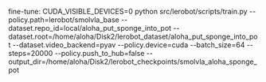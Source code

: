 fine-tune: 
CUDA_VISIBLE_DEVICES=0 python src/lerobot/scripts/train.py   --policy.path=lerobot/smolvla_base   --dataset.repo_id=local/aloha_put_sponge_into_pot   --dataset.root=/home/aloha/Disk2/lerobot_dataset/aloha_put_sponge_into_pot   --dataset.video_backend=pyav   --policy.device=cuda   --batch_size=64   --steps=20000   --policy.push_to_hub=false   --output_dir=/home/aloha/Disk2/lerobot_checkpoints/smolvla_aloha_sponge_pot
